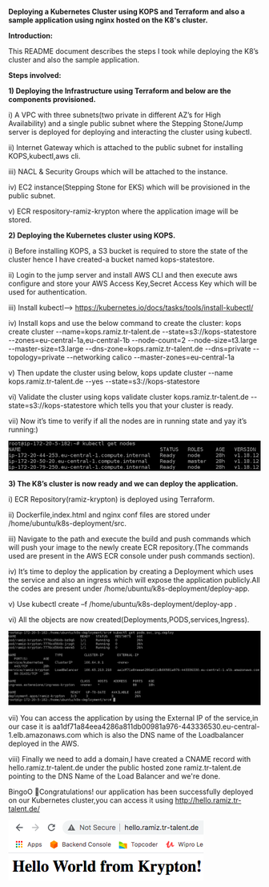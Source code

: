 **Deploying a Kubernetes Cluster using KOPS and Terraform and also a sample application using nginx hosted on the K8's cluster.**

**Introduction:**

This README document describes the steps I took while deploying the K8’s cluster and also the sample application.

**Steps involved:**

**1)	Deploying the Infrastructure using Terraform and below are the components provisioned.**

i) A VPC with three subnets(two private in different AZ’s for High Availability) and a single public subnet where the Stepping Stone/Jump server is deployed for deploying and interacting the cluster using kubectl.

ii) Internet Gateway which is attached to the public subnet for installing KOPS,kubectl,aws cli.

iii) NACL & Security Groups which will be attached to the instance.

iv) EC2 instance(Stepping Stone for EKS) which will be provisioned in the public subnet.

v) ECR respository-ramiz-krypton where the application image will be stored.

**2)	Deploying the Kubernetes cluster using KOPS.**

i)	Before installing KOPS, a S3 bucket is required to store the state of the cluster hence I have created-a bucket named kops-statestore.

ii)	Login to the jump server and install  AWS CLI and then execute aws configure and store your AWS Access Key,Secret Access Key  which will be used for authentication.

iii)	Install kubectl--> https://kubernetes.io/docs/tasks/tools/install-kubectl/

iv)	Install kops and use the below command to create the cluster:
kops create cluster --name=kops.ramiz.tr-talent.de --state=s3://kops-statestore --zones=eu-central-1a,eu-central-1b --node-count=2 --node-size=t3.large --master-size=t3.large --dns-zone=kops.ramiz.tr-talent.de --dns=private --topology=private --networking calico --master-zones=eu-central-1a 

v)	Then update the cluster using below,
kops update cluster --name kops.ramiz.tr-talent.de --yes --state=s3://kops-statestore

vi)	Validate the cluster using kops validate cluster kops.ramiz.tr-talent.de --state=s3://kops-statestore which tells you that your cluster is ready.

vii)	Now it’s time to verify if all the nodes are in running state and yay it’s running:)

![](images/kubectl.png)

**3)	The K8’s cluster is now ready and we can deploy the application.**

i)	ECR Repository(ramiz-krypton) is deployed using Terraform.

ii)	Dockerfile,index.html and nginx conf  files are stored under /home/ubuntu/k8s-deployment/src.

iii)	Navigate to the path and execute the build and push commands which will push your image to the newly create ECR repository.(The commands used are present in the AWS ECR console under push commands section).

iv)	It’s time to deploy the application by creating a Deployment which uses the service and also an ingress which will expose the application publicly.All the codes are present under /home/ubuntu/k8s-deployment/deploy-app.

v)	Use kubectl create –f  /home/ubuntu/k8s-deployment/deploy-app .

vi)	All the objects are now created(Deployments,PODS,services,Ingress).

![](images/k8-resources.png)

vii)	You can access the application by using the External IP of the service,in our case it is aa1df71a84eea4286a811db00981a976-443336530.eu-central-1.elb.amazonaws.com which is also the DNS name of the Loadbalancer deployed in the AWS.

viii)	Finally we need to add a domain,I have created a CNAME record with hello.ramiz.tr-talent.de under the public hosted zone ramiz.tr-talent.de pointing to the DNS Name of the Load Balancer and we're done.

BingoO 🥳Congratulations! our application has been successfully deployed on our Kubernetes cluster,you can access it using http://hello.ramiz.tr-talent.de/

![](images/application.png)





